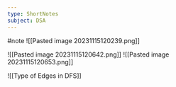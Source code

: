 ```yaml
---
type: ShortNotes
subject: DSA
---
```

#note
![[Pasted image 20231115120239.png]]

![[Pasted image 20231115120642.png]]
![[Pasted image 20231115120653.png]]

![[Type of Edges in DFS]]